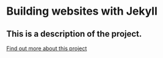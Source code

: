 # Building websites with Jekyll
## This is a description of the project. 

[Find out more about this project][about]

[about]:https://ltknutson.github.io/new-group-website/about.html




